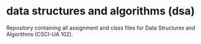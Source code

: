 # data structures and algorithms (dsa)
Repository containing all assignment and class files for Data Structures and Algorithms (CSCI-UA 102).
